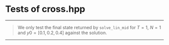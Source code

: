 # Tests of cross.hpp

***
> We only test the final state returned by `solve_lin_mid` for $T = 1$, $N = 1$ and $y0 = [0.1, 0.2, 0.4]$ against the solution.
***
